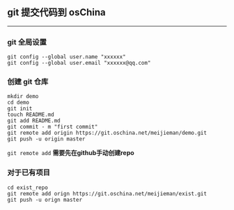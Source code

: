 ## git 提交代码到 osChina
---

### git 全局设置
    git config --global user.name "xxxxxx"
    git config --global user.email "xxxxxx@qq.com"
 
### 创建 git 仓库
    mkdir demo
    cd demo
    git init
    touch README.md
    git add README.md
    git commit - m "first commit"
    git remote add origin https://git.oschina.net/meijieman/demo.git
    git push -u origin master
    
 `git remote add` **需要先在github手动创建repo**
    
### 对于已有项目
    cd exist_repo
    git remote add orign https://git.oschina.net/meijieman/exist.git
    git push -u orign master
   
